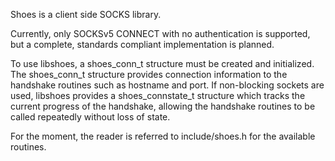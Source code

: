 Shoes is a client side SOCKS library.

Currently, only SOCKSv5 CONNECT with no authentication is supported, but a
complete, standards compliant implementation is planned.

To use libshoes, a shoes_conn_t structure must be created and initialized. The
shoes_conn_t structure provides connection information to the handshake
routines such as hostname and port. If non-blocking sockets are used, libshoes
provides a shoes_connstate_t structure which tracks the current progress of the
handshake, allowing the handshake routines to be called repeatedly without loss
of state.

For the moment, the reader is referred to include/shoes.h for the available
routines.

<!-- vim: set tw=80: -->
